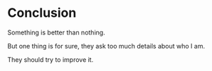 # Conclusion

Something is better than nothing.

But one thing is for sure, they ask too much details about who I am.

They should try to improve it.
